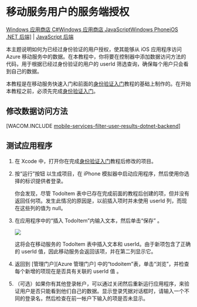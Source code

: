 <properties pageTitle="Service-side authorization (iOS) | Mobile Dev Center" metaKeywords="" description="Learn how to authorize users in the .NET backend of Azure Mobile Services." metaCanonical="" services="" documentationCenter="Mobile" title="Service-side authorization of Mobile Services users" authors="glenga" solutions="" manager="" editor="" />
<tags ms.service=""
    ms.date="11/19/2014"
    wacn.date="04/11/2015"
    />

# 移动服务用户的服务端授权

<div class="dev-center-tutorial-selector sublanding"><a href="/zh-cn/documentation/articles/mobile-services-dotnet-backend-windows-store-dotnet-authorize-users-in-scripts" title="Windows Store C#">Windows 应用商店 C#</a><a href="/zh-cn/documentation/articles/mobile-services-dotnet-backend-windows-store-javascript-authorize-users-in-scripts" title="Windows Store JavaScript">Windows 应用商店 JavaScript</a><a href="/zh-cn/documentation/articles/mobile-services-dotnet-backend-windows-phone-authorize-users-in-scripts" title="Windows Phone">Windows Phone</a><a href="/zh-cn/documentation/articles/mobile-services-dotnet-backend-ios-authorize-users-in-scripts" title="iOS" class="current">iOS</a></div>
<div class="dev-center-tutorial-subselector"><a href="/zh-cn/documentation/articles/mobile-services-dotnet-backend-ios-authorize-users-in-scripts/" title=".NET backend" class="current">.NET 后端]</a> | <a href="/zh-cn/documentation/articles/mobile-services-ios-authorize-users-in-scripts/"  title="JavaScript backend">JavaScript 后端</a></div>

本主题说明如何为已经过身份验证的用户授权，使其能够从 iOS 应用程序访问 Azure 移动服务中的数据。在本教程中，你将要在控制器中添加数据访问方法的代码，用于根据已经过身份验证的用户的 userId 筛选查询，确保每个用户只会看到自己的数据。

本教程是在移动服务快速入门和前面的[身份验证入门][]教程的基础上制作的。在开始本教程之前，必须先完成[身份验证入门][]。

<a name="register-scripts"></a>
## 修改数据访问方法

[WACOM.INCLUDE [mobile-services-filter-user-results-dotnet-backend](../includes/mobile-services-filter-user-results-dotnet-backend.md)]

## 测试应用程序

1.  在 Xcode 中，打开你在完成[身份验证入门][]教程后修改的项目。

2.  按“运行”按钮 以生成项目，在 iPhone 模拟器中启动应用程序，然后使用你选择的标识提供者登录。

   	你会发现，尽管 TodoItem 表中已存在完成前面的教程后创建的项，但并没有返回任何项。发生此情况的原因是，以前插入项时并未使用 userId 列，而现在这些列的值为 null。

3.  在应用程序中的“插入 TodoItem”内输入文本，然后单击“保存” 。

  	![][3]

   	这将会在移动服务的 TodoItem 表中插入文本和 userId。由于新项包含了正确的 userId 值，因此移动服务会返回该项，并在第二列显示它。

4.  返回到 [管理门户][Azure 管理门户] 中的“todoitem”表，单击“浏览”，并检查每个新增的项现在是否具有关联的 userId 值 。

5.  （可选）如果你有其他登录帐户，可以通过关闭然后重新运行应用程序，来验证用户是否只能看到他们自己的数据。显示登录凭据对话框时，请输入一个不同的登录名，然后检查在前一帐户下输入的项是否未显示。

  [Windows 应用商店 C#]: /zh-cn/documentation/articles/mobile-services-dotnet-backend-windows-store-dotnet-authorize-users-in-scripts "Windows 应用商店 C#"
  [Windows 应用商店 JavaScript]: /zh-cn/documentation/articles/mobile-services-dotnet-backend-windows-store-javascript-authorize-users-in-scripts "Windows 应用商店 JavaScript"
  [Windows Phone]: /zh-cn/documentation/articles/mobile-services-dotnet-backend-windows-phone-authorize-users-in-scripts "Windows Phone"
  [iOS]: /zh-cn/documentation/articles/mobile-services-dotnet-backend-ios-authorize-users-in-scripts "iOS"
  [.NET 后端]: /zh-cn/documentation/articles/mobile-services-dotnet-backend-ios-authorize-users-in-scripts/ ".NET 后端"
  [JavaScript 后端]: /zh-cn/documentation/articles/mobile-services-ios-authorize-users-in-scripts/ "JavaScript 后端"
  [身份验证入门]: /zh-cn/documentation/articles/mobile-services-dotnet-backend-ios-get-started-users
  [mobile-services-filter-user-results-dotnet-backend]: ../includes/mobile-services-filter-user-results-dotnet-backend.md
  [3]: ./media/mobile-services-dotnet-backend-ios-authorize-users-in-scripts/mobile-quickstart-startup-ios.png

